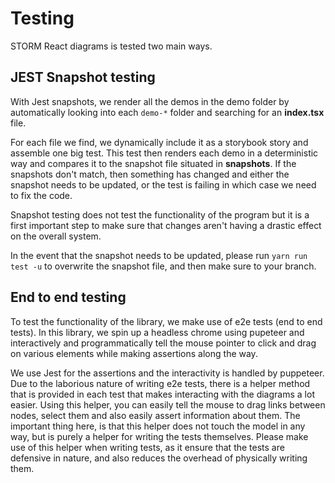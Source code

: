 # Testing

STORM React diagrams is tested two main ways.

## JEST Snapshot testing

With Jest snapshots, we render all the demos in the demo folder by automatically looking into each `demo-*` folder and searching for an **index.tsx** file.

For each file we find, we dynamically include it as a storybook story and assemble one big test. This test then renders each demo in a deterministic way and compares it to the snapshot file situated in **snapshots**. If the snapshots don't match, then something has changed and either the snapshot needs to be updated, or the test is failing in which case we need to fix the code.

Snapshot testing does not test the functionality of the program but it is a first important step to make sure that changes aren't having a drastic effect on the overall system.

In the event that the snapshot needs to be updated, please run `yarn run test -u` to overwrite the snapshot file, and then make sure to your branch.

## End to end testing

To test the functionality of the library, we make use of e2e tests \(end to end tests\). In this library, we spin up a headless chrome using pupeteer and interactively and programmatically tell the mouse pointer to click and drag on various elements while making assertions along the way.

We use Jest for the assertions and the interactivity is handled by puppeteer. Due to the laborious nature of writing e2e tests, there is a helper method that is provided in each test that makes interacting with the diagrams a lot easier. Using this helper, you can easily tell the mouse to drag links between nodes, select them and also easily assert information about them. The important thing here, is that this helper does not touch the model in any way, but is purely a helper for writing the tests themselves. Please make use of this helper when writing tests, as it ensure that the tests are defensive in nature, and also reduces the overhead of physically writing them.

